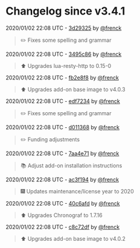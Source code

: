 # Changelog since v3.4.1

2020/01/02 22:08 UTC - [3d29325](https://github.com/hassio-addons/addon-influxdb/commit/3d29325816f0b751466bc058691828d48d6922b9) by [@frenck](https://github.com/frenck)
> :pencil2: Fixes some spelling and grammar 

2020/01/02 22:08 UTC - [3495c86](https://github.com/hassio-addons/addon-influxdb/commit/3495c86c034d7fe7c4f91690be519cfa91740189) by [@frenck](https://github.com/frenck)
> :arrow_up: Upgrades lua-resty-http to 0.15-0 

2020/01/02 22:08 UTC - [fb2e8f8](https://github.com/hassio-addons/addon-influxdb/commit/fb2e8f8f909fc4849d3c679ee4fdf28d945cca7e) by [@frenck](https://github.com/frenck)
> :arrow_up: Upgrades add-on base image to v4.0.3 

2020/01/02 22:08 UTC - [edf7234](https://github.com/hassio-addons/addon-influxdb/commit/edf723459f3d1ca5fb8ba2ca2ed6304438386f2a) by [@frenck](https://github.com/frenck)
> :pencil2: Fixes some spelling and grammar 

2020/01/02 22:08 UTC - [d011368](https://github.com/hassio-addons/addon-influxdb/commit/d0113687833aac52de160b45285a915427cfa3b3) by [@frenck](https://github.com/frenck)
> :pencil2: Funding adjustments 

2020/01/02 22:08 UTC - [7aa4e71](https://github.com/hassio-addons/addon-influxdb/commit/7aa4e7147287b5a1a9248bf6bac0739b446114fe) by [@frenck](https://github.com/frenck)
> :books: Adjust add-on installation instructions 

2020/01/02 22:08 UTC - [ac3f194](https://github.com/hassio-addons/addon-influxdb/commit/ac3f19484e58c24333864dc56e732027e16ebc62) by [@frenck](https://github.com/frenck)
> :fireworks: Updates maintenance/license year to 2020 

2020/01/02 22:08 UTC - [40c6afd](https://github.com/hassio-addons/addon-influxdb/commit/40c6afd0a1e89cfa03a2211484cc44bd900107c4) by [@frenck](https://github.com/frenck)
> :arrow_up: Upgrades Chronograf to 1.7.16 

2020/01/02 22:08 UTC - [c8c72df](https://github.com/hassio-addons/addon-influxdb/commit/c8c72df35f1cd5b648fa135cc108a857d40d74ff) by [@frenck](https://github.com/frenck)
> :arrow_up: Upgrades add-on base image to v4.0.2 

